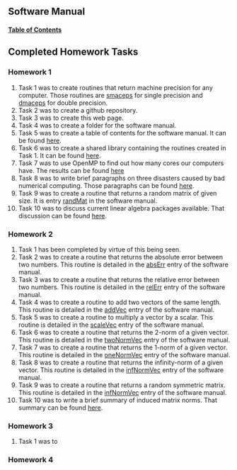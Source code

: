 ## Software Manual

#### [Table of Contents](https://brandonfurman.github.io/math5610/SoftwareManual/SoftwareManualTableOfContents)

## Completed Homework Tasks

### Homework 1

1. Task 1 was to create routines that return machine precision for any computer. Those routines are [smaceps](https://brandonfurman.github.io/math5610/SoftwareManual/OtherRoutines/smaceps) for single precision and [dmaceps](https://brandonfurman.github.io/math5610/SoftwareManual/OtherRoutines/dmaceps) for double precision.
2. Task 2 was to create a github repository.
3. Task 3 was to create this web page. 
4. Task 4 was to create a folder for the software manual.
5. Task 5 was to create a table of contents for the software manual. It can be found [here](https://brandonfurman.github.io/math5610/SoftwareManual/SoftwareManualTableOfContents).
6. Task 6 was to create a shared library containing the routines created in Task 1. It can be found [here](https://github.com/BrandonFurman/math5610/tree/master/homework/homework1/task6).
7. Task 7 was to use OpenMP to find out how many cores our computers have. The results can be found [here](https://brandonfurman.github.io/math5610/homework/homework1/task7/task7)
8. Task 8 was to write brief paragraphs on three disasters caused by bad numerical computing. Those paragraphs can be found [here](https://brandonfurman.github.io/math5610/homework/homework1/task8/task8).
9. Task 9 was to create a routine that returns a random matrix of given size. It is entry [randMat](https://brandonfurman.github.io/math5610/SoftwareManual/MatrixOperations/randMat) in the software manual.
10. Task 10 was to discuss current linear algebra packages available. That discussion can be found [here](https://brandonfurman.github.io/math5610/homework/homework1/task10/task10).

### Homework 2

1. Task 1 has been completed by virtue of this being seen.
2. Task 2 was to create a routine that returns the absolute error between two numbers. This routine is detailed in the [absErr](https://brandonfurman.github.io/math5610/SoftwareManual/OtherRoutines/absErr) entry of the software manual.
3. Task 3 was to create a routine that returns the relative error between two numbers. This routine is detailed in the [relErr](https://brandonfurman.github.io/math5610/SoftwareManual/OtherRoutines/absErr) entry of the software manual.
4. Task 4 was to create a routine to add two vectors of the same length. This routine is detailed in the [addVec](https://brandonfurman.github.io/math5610/SoftwareManual/VectorOperations/addVec) entry of the software manual.
5. Task 5 was to create a routine to multiply a vector by a scalar. This routine is detailed in the [scaleVec](https://brandonfurman.github.io/math5610/SoftwareManual/VectorOperations/scaleVec) entry of the software manual.
6. Task 6 was to create a routine that returns the 2-norm of a given vector. This routine is detailed in the [twoNormVec](https://brandonfurman.github.io/math5610/SoftwareManual/VectorOperations/twoNormVec) entry of the software manual.
7. Task 7 was to create a routine that returns the 1-norm of a given vector. This routine is detailed in the [oneNormVec](https://brandonfurman.github.io/math5610/SoftwareManual/VectorOperations/oneNormVec) entry of the software manual.
8. Task 8 was to create a routine that returns the infinity-norm of a given vector. This routine is detailed in the [infNormVec](https://brandonfurman.github.io/math5610/SoftwareManual/VectorOperations/infNormVec) entry of the software manual.
9. Task 9 was to create a routine that returns a random symmetric matrix. This routine is detailed in the [infNormVec](https://brandonfurman.github.io/math5610/SoftwareManual/MatrixOperations/randSymMat) entry of the software manual.
10. Task 10 was to write a brief summary of induced matrix norms. That summary can be found [here]().

### Homework 3

1. Task 1 was to
	

### Homework 4